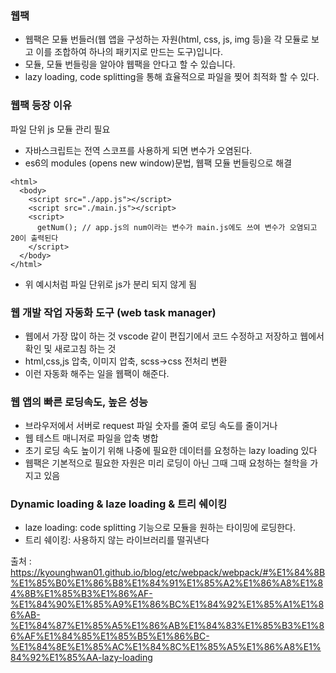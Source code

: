### 웹팩
- 웹팩은 모듈 번들러(웹 앱을 구성하는 자원(html, css, js, img 등)을 각 모듈로 보고 이를 조합하여 하나의 패키지로 만드는 도구)입니다.
- 모듈, 모듈 번들링을 알아야 웹팩을 안다고 할 수 있습니다.
- lazy loading, code splitting을 통해 효율적으로 파일을 찢어 최적화 할 수 있다.

### 웹팩 등장 이유
파일 단위 js 모듈 관리 필요  
- 자바스크립트는 전역 스코프를 사용하게 되면 변수가 오염된다.
- es6의 modules (opens new window)문법, 웹팩 모듈 번들링으로 해결
```
<html>
  <body>
    <script src="./app.js"></script>
    <script src="./main.js"></script>
    <script>
      getNum(); // app.js의 num이라는 변수가 main.js에도 쓰여 변수가 오염되고 20이 출력된다
    </script>
  </body>
</html>
```
- 위 예시처럼 파일 단위로 js가 분리 되지 않게 됨


### 웹 개발 작업 자동화 도구 (web task manager)
- 웹에서 가장 많이 하는 것 vscode 같이 편집기에서 코드 수정하고 저장하고 웹에서 확인 및 새로고침 하는 것
- html,css,js 압축, 이미지 압축, scss->css 전처리 변환
- 이런 자동화 해주는 일을 웹팩이 해준다.
### 웹 앱의 빠른 로딩속도, 높은 성능
- 브라우저에서 서버로 request 파일 숫자를 줄여 로딩 속도를 줄이거나
- 웹 테스트 매니저로 파일을 압축 병합
- 초기 로딩 속도 높이기 위해 나중에 필요한 데이터를 요청하는 lazy loading 있다
- 웹팩은 기본적으로 필요한 자원은 미리 로딩이 아닌 그때 그때 요청하는 철학을 가지고 있음

### Dynamic loading & laze loading & 트리 쉐이킹
- laze loading: code splitting 기능으로 모듈을 원하는 타이밍에 로딩한다.
- 트리 쉐이킹: 사용하지 않는 라이브러리를 떨궈낸다

출처 : https://kyounghwan01.github.io/blog/etc/webpack/webpack/#%E1%84%8B%E1%85%B0%E1%86%B8%E1%84%91%E1%85%A2%E1%86%A8%E1%84%8B%E1%85%B3%E1%86%AF-%E1%84%90%E1%85%A9%E1%86%BC%E1%84%92%E1%85%A1%E1%86%AB-%E1%84%87%E1%85%A5%E1%86%AB%E1%84%83%E1%85%B3%E1%86%AF%E1%84%85%E1%85%B5%E1%86%BC-%E1%84%8E%E1%85%AC%E1%84%8C%E1%85%A5%E1%86%A8%E1%84%92%E1%85%AA-lazy-loading